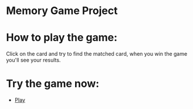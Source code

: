 # Memory Game Project

# How to play the game:
Click on the card and try to find the matched card, when you win the game you'll see your results.

# Try the game now:
* [Play](#https://bakrali.github.io/memory-game)
